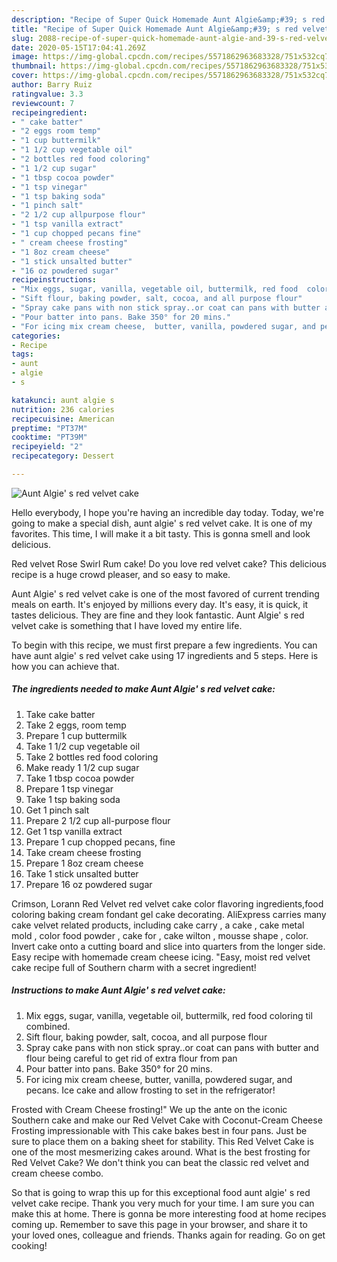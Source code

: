```yaml
---
description: "Recipe of Super Quick Homemade Aunt Algie&amp;#39; s red velvet cake"
title: "Recipe of Super Quick Homemade Aunt Algie&amp;#39; s red velvet cake"
slug: 2088-recipe-of-super-quick-homemade-aunt-algie-and-39-s-red-velvet-cake
date: 2020-05-15T17:04:41.269Z
image: https://img-global.cpcdn.com/recipes/5571862963683328/751x532cq70/aunt-algie-s-red-velvet-cake-recipe-main-photo.jpg
thumbnail: https://img-global.cpcdn.com/recipes/5571862963683328/751x532cq70/aunt-algie-s-red-velvet-cake-recipe-main-photo.jpg
cover: https://img-global.cpcdn.com/recipes/5571862963683328/751x532cq70/aunt-algie-s-red-velvet-cake-recipe-main-photo.jpg
author: Barry Ruiz
ratingvalue: 3.3
reviewcount: 7
recipeingredient:
- " cake batter"
- "2 eggs room temp"
- "1 cup buttermilk"
- "1 1/2 cup vegetable oil"
- "2 bottles red food coloring"
- "1 1/2 cup sugar"
- "1 tbsp cocoa powder"
- "1 tsp vinegar"
- "1 tsp baking soda"
- "1 pinch salt"
- "2 1/2 cup allpurpose flour"
- "1 tsp vanilla extract"
- "1 cup chopped pecans fine"
- " cream cheese frosting"
- "1 8oz cream cheese"
- "1 stick unsalted butter"
- "16 oz powdered sugar"
recipeinstructions:
- "Mix eggs, sugar, vanilla, vegetable oil, buttermilk, red food  coloring til combined."
- "Sift flour, baking powder, salt, cocoa, and all purpose flour"
- "Spray cake pans with non stick spray..or coat can pans with butter and flour being careful to get rid of extra flour from pan"
- "Pour batter into pans. Bake 350° for 20 mins."
- "For icing mix cream cheese,  butter, vanilla, powdered sugar, and pecans. Ice cake and allow frosting  to set in the refrigerator!"
categories:
- Recipe
tags:
- aunt
- algie
- s

katakunci: aunt algie s 
nutrition: 236 calories
recipecuisine: American
preptime: "PT37M"
cooktime: "PT39M"
recipeyield: "2"
recipecategory: Dessert

---
```



![Aunt Algie&#39; s red velvet cake](https://img-global.cpcdn.com/recipes/5571862963683328/751x532cq70/aunt-algie-s-red-velvet-cake-recipe-main-photo.jpg)

Hello everybody, I hope you're having an incredible day today. Today, we're going to make a special dish, aunt algie&#39; s red velvet cake. It is one of my favorites. This time, I will make it a bit tasty. This is gonna smell and look delicious.

Red velvet Rose Swirl Rum cake! Do you love red velvet cake? This delicious recipe is a huge crowd pleaser, and so easy to make.

Aunt Algie&#39; s red velvet cake is one of the most favored of current trending meals on earth. It's enjoyed by millions every day. It's easy, it is quick, it tastes delicious. They are fine and they look fantastic. Aunt Algie&#39; s red velvet cake is something that I have loved my entire life.


To begin with this recipe, we must first prepare a few ingredients. You can have aunt algie&#39; s red velvet cake using 17 ingredients and 5 steps. Here is how you can achieve that.

<!--inarticleads1-->

##### The ingredients needed to make Aunt Algie&#39; s red velvet cake:

1. Take  cake batter
1. Take 2 eggs, room temp
1. Prepare 1 cup buttermilk
1. Take 1 1/2 cup vegetable oil
1. Take 2 bottles red food coloring
1. Make ready 1 1/2 cup sugar
1. Take 1 tbsp cocoa powder
1. Prepare 1 tsp vinegar
1. Take 1 tsp baking soda
1. Get 1 pinch salt
1. Prepare 2 1/2 cup all-purpose flour
1. Get 1 tsp vanilla extract
1. Prepare 1 cup chopped pecans, fine
1. Take  cream cheese frosting
1. Prepare 1 8oz cream cheese
1. Take 1 stick unsalted butter
1. Prepare 16 oz powdered sugar


Crimson, Lorann Red Velvet red velvet cake color flavoring ingredients,food coloring baking cream fondant gel cake decorating. AliExpress carries many cake velvet related products, including cake carry , a cake , cake metal mold , color food powder , cake for , cake wilton , mousse shape , color. Invert cake onto a cutting board and slice into quarters from the longer side. Easy recipe with homemade cream cheese icing. &#34;Easy, moist red velvet cake recipe full of Southern charm with a secret ingredient! 

<!--inarticleads2-->

##### Instructions to make Aunt Algie&#39; s red velvet cake:

1. Mix eggs, sugar, vanilla, vegetable oil, buttermilk, red food  coloring til combined.
1. Sift flour, baking powder, salt, cocoa, and all purpose flour
1. Spray cake pans with non stick spray..or coat can pans with butter and flour being careful to get rid of extra flour from pan
1. Pour batter into pans. Bake 350° for 20 mins.
1. For icing mix cream cheese,  butter, vanilla, powdered sugar, and pecans. Ice cake and allow frosting  to set in the refrigerator!


Frosted with Cream Cheese frosting!&#34; We up the ante on the iconic Southern cake and make our Red Velvet Cake with Coconut-Cream Cheese Frosting impressionable with This cake bakes best in four pans. Just be sure to place them on a baking sheet for stability. This Red Velvet Cake is one of the most mesmerizing cakes around. What is the best frosting for Red Velvet Cake? We don&#39;t think you can beat the classic red velvet and cream cheese combo. 

So that is going to wrap this up for this exceptional food aunt algie&#39; s red velvet cake recipe. Thank you very much for your time. I am sure you can make this at home. There is gonna be more interesting food at home recipes coming up. Remember to save this page in your browser, and share it to your loved ones, colleague and friends. Thanks again for reading. Go on get cooking!
